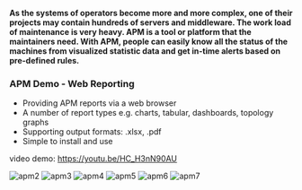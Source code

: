 **As the systems of operators become more and more complex, one of their projects may contain hundreds of servers and middleware. The work load of maintenance is very heavy. APM is a tool or platform that the maintainers need. With APM, people can easily know all the status of the machines from visualized statistic data and get in-time alerts based on pre-defined rules.** 

<h3>APM Demo - Web Reporting</h3>

- Providing APM reports via a web browser
- A number of report types e.g. charts, tabular, dashboards, topology graphs
- Supporting output formats: .xlsx, .pdf
- Simple to install and use

video demo: https://youtu.be/HC_H3nN90AU

![apm2](https://user-images.githubusercontent.com/22739177/30240206-dddac808-9520-11e7-8df3-9115999bdd38.png)
![apm3](https://user-images.githubusercontent.com/22739177/30240208-ddec0096-9520-11e7-96d3-e145fc89dfc1.png)
![apm4](https://user-images.githubusercontent.com/22739177/30240207-ddebc4fa-9520-11e7-8ef6-17bb59b652b1.png)
![apm5](https://user-images.githubusercontent.com/22739177/30240211-ddedeb2c-9520-11e7-8af5-619f41cbc1f6.png)
![apm6](https://user-images.githubusercontent.com/22739177/30240209-dded1bfc-9520-11e7-9597-c4ecabed0f88.png)
![apm7](https://user-images.githubusercontent.com/22739177/30240210-dded4cc6-9520-11e7-9f12-ead5c02e89e9.png)



